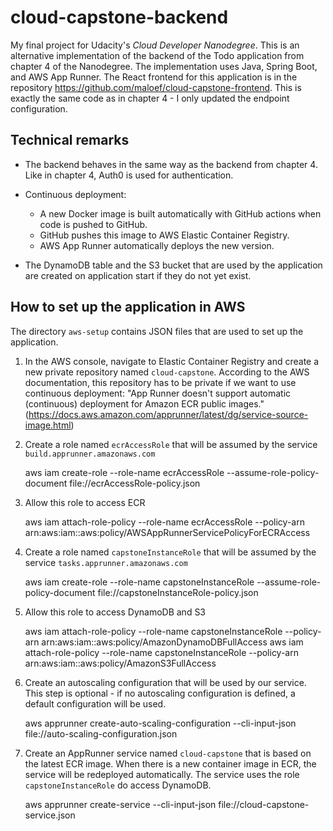 # cloud-capstone-backend
My final project for Udacity's _Cloud Developer Nanodegree_. This is an alternative implementation of the backend of the Todo application from chapter 4 of the Nanodegree. The implementation uses Java, Spring Boot, and AWS App Runner. The React frontend for this application is in the repository https://github.com/maloef/cloud-capstone-frontend. This is exactly the same code as in chapter 4 - I only updated the endpoint configuration.

## Technical remarks
* The backend behaves in the same way as the backend from chapter 4. Like in chapter 4, Auth0 is used for authentication.

* Continuous deployment:
    * A new Docker image is built automatically with GitHub actions when code is pushed to GitHub.
    * GitHub pushes this image to AWS Elastic Container Registry.
    * AWS App Runner automatically deploys the new version.

* The DynamoDB table and the S3 bucket that are used by the application are created on application start if they do not yet exist.

## How to set up the application in AWS
The directory `aws-setup` contains JSON files that are used to set up the application.

1. In the AWS console, navigate to Elastic Container Registry and create a new private repository named `cloud-capstone`. According to the AWS documentation, this repository has to be private if we want to use continuous deployment:
   "App Runner doesn't support automatic (continuous) deployment for Amazon ECR public images." (https://docs.aws.amazon.com/apprunner/latest/dg/service-source-image.html)

2. Create a role named `ecrAccessRole` that will be assumed by the service `build.apprunner.amazonaws.com`


    aws iam create-role --role-name ecrAccessRole --assume-role-policy-document file://ecrAccessRole-policy.json

3. Allow this role to access ECR


    aws iam attach-role-policy --role-name ecrAccessRole --policy-arn arn:aws:iam::aws:policy/AWSAppRunnerServicePolicyForECRAccess

4. Create a role named `capstoneInstanceRole` that will be assumed by the service `tasks.apprunner.amazonaws.com`


    aws iam create-role --role-name capstoneInstanceRole --assume-role-policy-document file://capstoneInstanceRole-policy.json

5. Allow this role to access DynamoDB and S3


    aws iam attach-role-policy --role-name capstoneInstanceRole --policy-arn arn:aws:iam::aws:policy/AmazonDynamoDBFullAccess
    aws iam attach-role-policy --role-name capstoneInstanceRole --policy-arn arn:aws:iam::aws:policy/AmazonS3FullAccess

6. Create an autoscaling configuration that will be used by our service. This step is optional - if no autoscaling configuration is defined, a default configuration will be used.


    aws apprunner create-auto-scaling-configuration --cli-input-json file://auto-scaling-configuration.json

7. Create an AppRunner service named `cloud-capstone` that is based on the latest ECR image. When there is a new container image in ECR, the service will be redeployed automatically. The service uses the role `capstoneInstanceRole` do access DynamoDB.


    aws apprunner create-service --cli-input-json file://cloud-capstone-service.json
